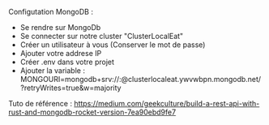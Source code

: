 Configutation MongoDB :

 - Se rendre sur MongoDb
 - Se connecter sur notre cluster "ClusterLocalEat"
 - Créer un utilisateur à vous (Conserver le mot de passe)
 - Ajouter votre addrese IP
 - Créer .env dans votre projet
 - Ajouter la variable : 
MONGOURI=mongodb+srv://<nomUtilisateur>:<password>@clusterlocaleat.ywvwbpn.mongodb.net/?retryWrites=true&w=majority


Tuto de référence :
https://medium.com/geekculture/build-a-rest-api-with-rust-and-mongodb-rocket-version-7ea90ebd9fe7
